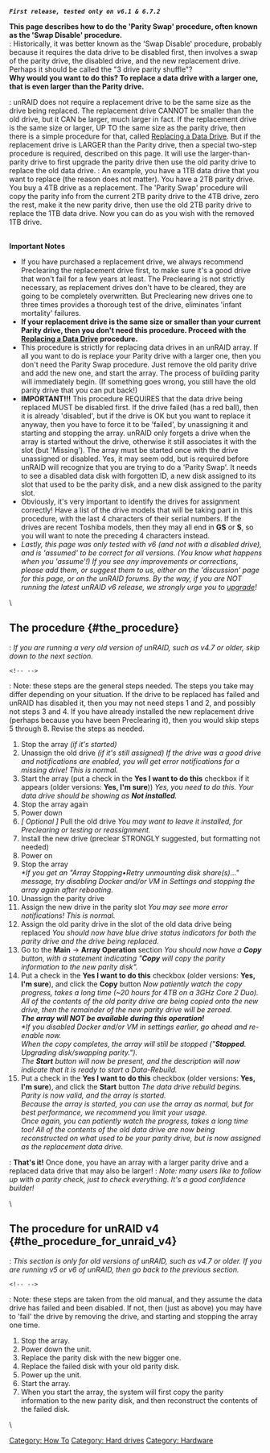 ***`First release, tested only on v6.1 & 6.7.2`***

**This page describes how to do the \'Parity Swap\' procedure, often
known as the \'Swap Disable\' procedure.**\
: Historically, it was better known as the \'Swap Disable\' procedure,
probably because it requires the data drive to be disabled first, then
involves a swap of the parity drive, the disabled drive, and the new
replacement drive. Perhaps it should be called the \"3 drive parity
shuffle\"?\
**Why would you want to do this? To replace a data drive with a larger
one, that is even larger than the Parity drive.**

:   unRAID does not require a replacement drive to be the same size as
    the drive being replaced. The replacement drive CANNOT be smaller
    than the old drive, but it CAN be larger, much larger in fact. If
    the replacement drive is the same size or larger, UP TO the same
    size as the parity drive, then there is a simple procedure for that,
    called [Replacing a Data Drive](Replacing_a_Data_Drive "wikilink").
    But if the replacement drive is LARGER than the Parity drive, then a
    special two-step procedure is required, described on this page. It
    will use the larger-than-parity drive to first upgrade the parity
    drive then use the old parity drive to replace the old data drive.
:   An example, you have a 1TB data drive that you want to replace (the
    reason does not matter). You have a 2TB parity drive. You buy a 4TB
    drive as a replacement. The \'Parity Swap\' procedure will copy the
    parity info from the current 2TB parity drive to the 4TB drive, zero
    the rest, make it the new parity drive, then use the old 2TB parity
    drive to replace the 1TB data drive. Now you can do as you wish with
    the removed 1TB drive.

\
**Important Notes**

-   If you have purchased a replacement drive, we always recommend
    Preclearing the replacement drive first, to make sure it\'s a good
    drive that won\'t fail for a few years at least. The Preclearing is
    not strictly necessary, as replacement drives don\'t have to be
    cleared, they are going to be completely overwritten. But
    Preclearing new drives one to three times provides a thorough test
    of the drive, eliminates \'infant mortality\' failures.
-   **If your replacement drive is the same size or smaller than your
    current Parity drive, then you don\'t need this procedure. Proceed
    with the [Replacing a Data Drive](Replacing_a_Data_Drive "wikilink")
    procedure.**
-   This procedure is strictly for replacing data drives in an unRAID
    array. If all you want to do is replace your Parity drive with a
    larger one, then you don\'t need the Parity Swap procedure. Just
    remove the old parity drive and add the new one, and start the
    array. The process of building parity will immediately begin. (If
    something goes wrong, you still have the old parity drive that you
    can put back!)
-   **IMPORTANT!!!** This procedure REQUIRES that the data drive being
    replaced MUST be disabled first. If the drive failed (has a red
    ball), then it is already \'disabled\', but if the drive is OK but
    you want to replace it anyway, then you have to force it to be
    \'failed\', by unassigning it and starting and stopping the array.
    unRAID only forgets a drive when the array is started without the
    drive, otherwise it still associates it with the slot (but
    \'Missing\'). The array must be started once with the drive
    unassigned or disabled. Yes, it may seem odd, but is required before
    unRAID will recognize that you are trying to do a \'Parity Swap\'.
    It needs to see a disabled data disk with forgotten ID, a new disk
    assigned to its slot that used to be the parity disk, and a new disk
    assigned to the parity slot.
-   Obviously, it\'s very important to identify the drives for
    assignment correctly! Have a list of the drive models that will be
    taking part in this procedure, with the last 4 characters of their
    serial numbers. If the drives are recent Toshiba models, then they
    may all end in **GS** or **S**, so you will want to note the
    preceding 4 characters instead.
-   *Lastly, this page was only tested with v6 (and not with a disabled
    drive), and is \'assumed\' to be correct for all versions. (You know
    what happens when you \'assume\'!) If you see any improvements or
    corrections, please add them, or suggest them to us, either on the
    \'discussion\' page for this page, or on the unRAID forums. By the
    way, if you are NOT running the latest unRAID v6 release, we
    strongly urge you to [upgrade](Upgrading_to_UnRAID_v6 "wikilink")!*

\

## The procedure {#the_procedure}

:   *If you are running a very old version of unRAID, such as v4.7 or
    older, skip down to the next section.*

```{=html}
<!-- -->
```

:   Note: these steps are the general steps needed. The steps you take
    may differ depending on your situation. If the drive to be replaced
    has failed and unRAID has disabled it, then you may not need steps 1
    and 2, and possibly not steps 3 and 4. If you have already installed
    the new replacement drive (perhaps because you have been Preclearing
    it), then you would skip steps 5 through 8. Revise the steps as
    needed.

1.  Stop the array *(if it\'s started)*
2.  Unassign the old drive *(if it\'s still assigned)*
    *If the drive was a good drive and notifications are enabled, you
    will get error notifications for a missing drive! This is normal.*
3.  Start the array (put a check in the **Yes I want to do this**
    checkbox if it appears (older versions: **Yes, I\'m sure**))
    *Yes, you need to do this. Your data drive should be showing as
    **Not installed**.*
4.  Stop the array again
5.  Power down
6.  *\[ Optional \]* Pull the old drive
    *You may want to leave it installed, for Preclearing or testing or
    reassignment.*
7.  Install the new drive (preclear STRONGLY suggested, but formatting
    not needed)
8.  Power on
9.  Stop the array\
    *\*If you get an \"Array Stopping•Retry unmounting disk
    share(s)\...\" message, try disabling Docker and/or VM in Settings
    and stopping the array again after rebooting.*
10. Unassign the parity drive
11. Assign the new drive in the parity slot
    *You may see more error notifications! This is normal.*
12. Assign the old parity drive in the slot of the old data drive being
    replaced
    *You should now have blue drive status indicators for both the
    parity drive and the drive being replaced.*
13. Go to the **Main** -\> **Array Operation** section
    *You should now have a **Copy** button, with a statement indicating
    \"**Copy** will copy the parity information to the new parity
    disk\".*
14. Put a check in the **Yes I want to do this** checkbox (older
    versions: **Yes, I\'m sure**), and click the **Copy** button
    *Now patiently watch the copy progress, takes a long time (\~20
    hours for 4TB on a 3GHz Core 2 Duo). All of the contents of the old
    parity drive are being copied onto the new drive, then the remainder
    of the new parity drive will be zeroed.\
    **The array will NOT be available during this operation!**\
    *\*If you disabled Docker and/or VM in settings earlier, go ahead
    and re-enable now.*\
    When the copy completes, the array will still be stopped
    (\"**Stopped**. Upgrading disk/swapping parity.\").\
    The **Start** button will now be present, and the description will
    now indicate that it is ready to start a Data-Rebuild.*
15. Put a check in the **Yes I want to do this** checkbox (older
    versions: **Yes, I\'m sure**), and click the **Start** button
    *The data drive rebuild begins. Parity is now valid, and the array
    is started.\
    Because the array is started, you can use the array as normal, but
    for best performance, we recommend you limit your usage.\
    Once again, you can patiently watch the progress, takes a long time
    too! All of the contents of the old data drive are now being
    reconstructed on what used to be your parity drive, but is now
    assigned as the replacement data drive.*

:   **That\'s it!** Once done, you have an array with a larger parity
    drive and a replaced data drive that may also be larger!
:   *Note: many users like to follow up with a parity check, just to
    check everything. It\'s a good confidence builder!*

\

## The procedure for unRAID v4 {#the_procedure_for_unraid_v4}

:   *This section is only for old versions of unRAID, such as v4.7 or
    older. If you are running v5 or v6 of unRAID, then go back to the
    previous section.*

```{=html}
<!-- -->
```

:   Note: these steps are taken from the old manual, and they assume the
    data drive has failed and been disabled. If not, then (just as
    above) you may have to \'fail\' the drive by removing the drive, and
    starting and stopping the array one time.

1.  Stop the array.
2.  Power down the unit.
3.  Replace the parity disk with the new bigger one.
4.  Replace the failed disk with your old parity disk.
5.  Power up the unit.
6.  Start the array.
7.  When you start the array, the system will first copy the parity
    information to the new parity disk, and then reconstruct the
    contents of the failed disk.

\

[Category: How To](Category:_How_To "wikilink") [Category: Hard
drives](Category:_Hard_drives "wikilink") [Category:
Hardware](Category:_Hardware "wikilink")